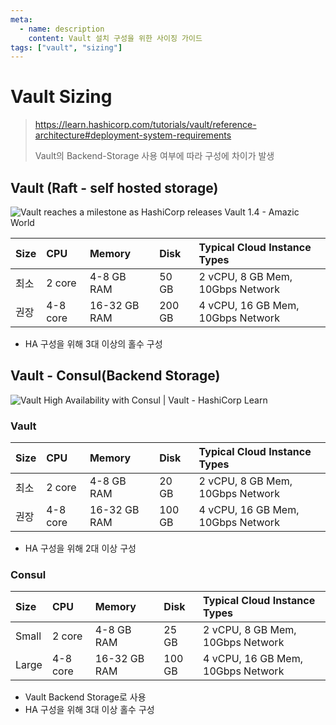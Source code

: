 ```yaml
---
meta:
  - name: description
    content: Vault 설치 구성을 위한 사이징 가이드
tags: ["vault", "sizing"]
---
```


# Vault Sizing
> <https://learn.hashicorp.com/tutorials/vault/reference-architecture#deployment-system-requirements>
>
> Vault의 Backend-Storage 사용 여부에 따라 구성에 차이가 발생


## Vault (Raft - self hosted storage)

![Vault reaches a milestone as HashiCorp releases Vault 1.4 - Amazic World](https://amazicworld.com/wp-content/uploads/2020/04/Vault_internal_storage.png)

| Size | CPU      | Memory       | Disk   | Typical Cloud Instance Types      |
| :--- | :------- | :----------- | :----- | :-------------------------------- |
| 최소 | 2 core   | 4-8 GB RAM   | 50 GB  | 2 vCPU, 8 GB Mem, 10Gbps Network  |
| 권장 | 4-8 core | 16-32 GB RAM | 200 GB | 4 vCPU, 16 GB Mem, 10Gbps Network |

- HA 구성을 위해 3대 이상의 홀수 구성



## Vault - Consul(Backend Storage)

![Vault High Availability with Consul | Vault - HashiCorp Learn](https://learn.hashicorp.com/img/vault-ha-consul.png)

### Vault

| Size | CPU      | Memory       | Disk   | Typical Cloud Instance Types      |
| :--- | :------- | :----------- | :----- | :-------------------------------- |
| 최소 | 2 core   | 4-8 GB RAM   | 20 GB  | 2 vCPU, 8 GB Mem, 10Gbps Network  |
| 권장 | 4-8 core | 16-32 GB RAM | 100 GB | 4 vCPU, 16 GB Mem, 10Gbps Network |

- HA 구성을 위해 2대 이상 구성

### Consul

| Size  | CPU      | Memory       | Disk   | Typical Cloud Instance Types      |
| :---- | :------- | :----------- | :----- | :-------------------------------- |
| Small | 2 core   | 4-8 GB RAM   | 25 GB  | 2 vCPU, 8 GB Mem, 10Gbps Network  |
| Large | 4-8 core | 16-32 GB RAM | 100 GB | 4 vCPU, 16 GB Mem, 10Gbps Network |

- Vault Backend Storage로 사용
- HA 구성을 위해 3대 이상 홀수 구성